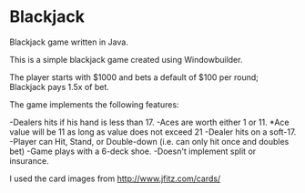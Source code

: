 Blackjack
=========

Blackjack game written in Java.

This is a simple blackjack game created using Windowbuilder.

The player starts with $1000 and bets a default of $100 per round; Blackjack pays 1.5x of bet. 

The game implements the following features:

-Dealers hits if his hand is less than 17. 
-Aces are worth either 1 or 11.
   *Ace value will be 11 as long as value does not exceed 21
-Dealer hits on a soft-17.
-Player can Hit, Stand, or Double-down (i.e. can only hit once and doubles bet)
-Game plays with a 6-deck shoe.
-Doesn't implement split or insurance.

I used the card images from http://www.jfitz.com/cards/ 
